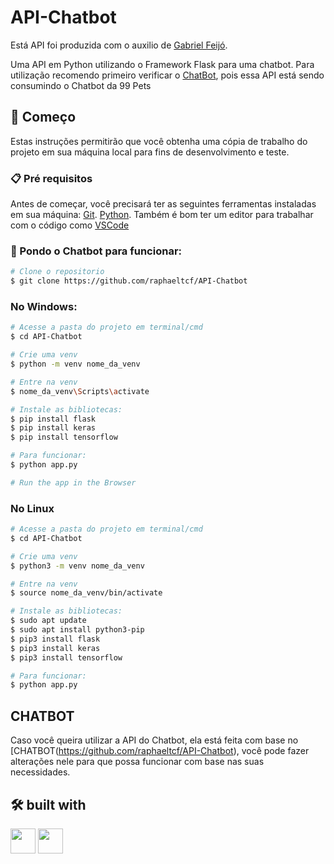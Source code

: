# API-Chatbot

Está API foi produzida com o auxilio de [Gabriel Feijó](https://github.com/GabrielFeijo).

Uma API em Python utilizando o Framework Flask para uma chatbot. 
Para utilização recomendo primeiro verificar o [ChatBot](https://github.com/raphaeltcf/Chatbot), pois essa API está sendo consumindo o Chatbot da 99 Pets


## 🚀 Começo

Estas instruções permitirão que você obtenha uma cópia de trabalho do projeto em sua máquina local para fins de desenvolvimento e teste.

### 📋 Pré requisitos

Antes de começar, você precisará ter as seguintes ferramentas instaladas em sua máquina:
[Git](https://git-scm.com).
[Python](https://www.python.org/).
Também é bom ter um editor para trabalhar com o código como [VSCode](https://code.visualstudio.com/)

### 🎲 Pondo o Chatbot para funcionar:

```bash
# Clone o repositorio
$ git clone https://github.com/raphaeltcf/API-Chatbot
```

### No Windows: 

```bash
# Acesse a pasta do projeto em terminal/cmd
$ cd API-Chatbot

# Crie uma venv
$ python -m venv nome_da_venv

# Entre na venv
$ nome_da_venv\Scripts\activate

# Instale as bibliotecas: 
$ pip install flask 
$ pip install keras 
$ pip install tensorflow

# Para funcionar:
$ python app.py

# Run the app in the Browser
```

### No Linux

```bash
# Acesse a pasta do projeto em terminal/cmd
$ cd API-Chatbot

# Crie uma venv
$ python3 -m venv nome_da_venv

# Entre na venv
$ source nome_da_venv/bin/activate

# Instale as bibliotecas: 
$ sudo apt update
$ sudo apt install python3-pip
$ pip3 install flask 
$ pip3 install keras 
$ pip3 install tensorflow

# Para funcionar: 
$ python app.py

```

## CHATBOT 

Caso você queira utilizar a API do Chatbot, ela está feita com base no [CHATBOT(https://github.com/raphaeltcf/API-Chatbot), você pode fazer alterações nele para que possa funcionar com base nas suas necessidades. 


## 🛠️ built with
<img src="https://cdn.jsdelivr.net/gh/devicons/devicon/icons/python/python-original.svg" width="40" height="40" />  <img src="https://cdn.jsdelivr.net/gh/devicons/devicon/icons/tensorflow/tensorflow-original.svg" width="40" height="40" /> <i class="devicon-flask-original" width="40" height="40"></i>  
